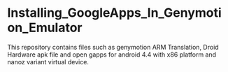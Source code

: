 # Installing_GoogleApps_In_Genymotion_Emulator
This repository contains files such as genymotion ARM Translation, Droid Hardware apk file and open gapps for android 4.4 with x86 platform and nanoz variant virtual device.
